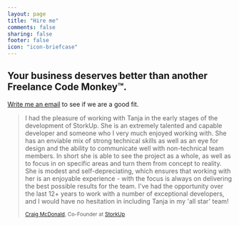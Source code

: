 ```yaml
---
layout: page
title: "Hire me"
comments: false
sharing: false
footer: false
icon: "icon-briefcase"
---
```

## Your business deserves better than another Freelance Code Monkey&trade;.

<p>
<a href="">Write me an email</a> to see if we are a good fit.
</p>

<blockquote>
<p>I had the pleasure of working with Tanja in the early stages of the development of StorkUp.  She is an extremely talented and capable developer and someone who I very much enjoyed working with.  She has an enviable mix of strong technical skills as well as an eye for design and the ability to communicate well with non-technical team members. In short she is able to see the project as a whole, as well as to focus in on specific areas and turn them from concept to reality.  She is modest and self-depreciating, which ensures that working with her is an enjoyable experience - with the focus is always on delivering the best possible results for the team. I've had the opportunity over the last 12+ years to work with a number of exceptional developers, and I would have no hesitation in including Tanja in my 'all star' team!</p>

<small><a href="https://twitter.com/lefthandme">Craig McDonald</a>, Co-Founder at <a href="https://app.storkup.com/">StorkUp</a></small>
</blockquote>
